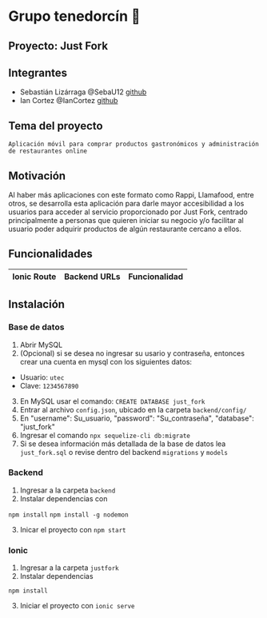 # Grupo tenedorcín :fork_and_knife:


## Proyecto: Just Fork


## Integrantes

* Sebastián Lizárraga @SebaU12 [github](https://github.com/SebaU12)
* Ian Cortez @IanCortez [github](https://github.com/IanCortez)



## Tema del proyecto

`Aplicación móvil para comprar productos gastronómicos y administración de restaurantes online` 



## Motivación

Al haber más aplicaciones con este formato como Rappi, Llamafood, entre otros, se desarrolla esta aplicación para darle mayor accesibilidad a los usuarios 
para acceder al servicio proporcionado por Just Fork, centrado principalmente a personas que quieren iniciar su negocio y/o facilitar al usuario poder 
adquirir productos de algún restaurante cercano a ellos.



## Funcionalidades

| Ionic Route | Backend URLs | Funcionalidad |
| ---- | ---- | ---- |



## Instalación

### Base de datos

1. Abrir MySQL
2. (Opcional) si se desea no ingresar su usario y contraseña, entonces crear una cuenta en mysql con los siguientes datos:
  * Usuario: `utec`
  * Clave: `1234567890`
3. En MySQL usar el comando: `CREATE DATABASE just_fork`
4. Entrar al archivo `config.json`, ubicado en la carpeta `backend/config/`
5. En "username": Su_usuario, "password": "Su_contraseña", "database": "just_fork"
6. Ingresar el comando `npx sequelize-cli db:migrate`
7. Si se desea información más detallada de la base de datos lea `just_fork.sql` o revise dentro del backend `migrations` y `models`


### Backend

1. Ingresar a la carpeta `backend`
2. Instalar dependencias con 
  
  `npm install`
  `npm install -g nodemon`
  
3. Inicar el proyecto con `npm start`


### Ionic

1. Ingresar a la carpeta `justfork`
2. Instalar dependencias
  
  `npm install`
  
3. Iniciar el proyecto con `ionic serve`


